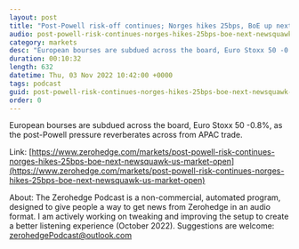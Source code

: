 ```yaml
---
layout: post
title: "Post-Powell risk-off continues; Norges hikes 25bps, BoE up next - Newsquawk US Market Open"
audio: post-powell-risk-continues-norges-hikes-25bps-boe-next-newsquawk-us-market-open-0
category: markets
desc: "European bourses are subdued across the board, Euro Stoxx 50 -0.8%, as the post-Powell pressure reverberates across from APAC trade."
duration: 00:10:32
length: 632
datetime: Thu, 03 Nov 2022 10:42:00 +0000
tags: podcast
guid: post-powell-risk-continues-norges-hikes-25bps-boe-next-newsquawk-us-market-open-0
order: 0
---
```

European bourses are subdued across the board, Euro Stoxx 50 -0.8%, as the post-Powell pressure reverberates across from APAC trade.

Link: [https://www.zerohedge.com/markets/post-powell-risk-continues-norges-hikes-25bps-boe-next-newsquawk-us-market-open](https://www.zerohedge.com/markets/post-powell-risk-continues-norges-hikes-25bps-boe-next-newsquawk-us-market-open)

About: The Zerohedge Podcast is a non-commercial, automated program, designed to give people a way to get news from Zerohedge in an audio format.  I am actively working on tweaking and improving the setup to create a better listening experience (October 2022).  Suggestions are welcome: [zerohedgePodcast@outlook.com](mailto:zerohedgePodcast@outlook.com)